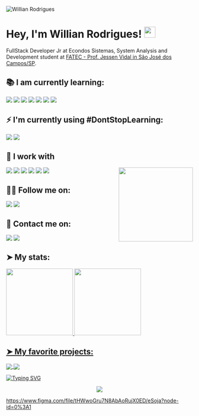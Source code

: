 ![Willian Rodrigues](https://user-images.githubusercontent.com/70382532/138322189-2db8df52-9dcb-40a0-88a8-c365466bd33d.gif)

# Hey, I'm Willian Rodrigues! <img src="https://raw.githubusercontent.com/MartinHeinz/MartinHeinz/master/wave.gif" width="30px">

FullStack Developer Jr at Econdos Sistemas, System Analysis and Development student at [FATEC - Prof. Jessen Vidal in São José dos Campos/SP](https://fatecsjc-prd.azurewebsites.net/).

## 📚 I am currently learning:

![](https://img.shields.io/badge/next.js-000000?style=for-the-badge&logo=nextdotjs&logoColor=white)
![](https://img.shields.io/badge/Redux-593D88?style=for-the-badge&logo=redux&logoColor=white)
![](https://img.shields.io/badge/Material--UI-0081CB?style=for-the-badge&logo=material-ui&logoColor=white)
![](https://img.shields.io/badge/Bootstrap-563D7C?style=for-the-badge&logo=bootstrap&logoColor=white)
![](https://img.shields.io/badge/PostgreSQL-316192?style=for-the-badge&logo=postgresql&logoColor=white)
![](https://img.shields.io/badge/Webpack-8DD6F9?style=for-the-badge&logo=Webpack&logoColor=white)
![](https://img.shields.io/badge/Sass-CC6699?style=for-the-badge&logo=sass&logoColor=white)

## ⚡ I'm currently using #DontStopLearning:

![](https://img.shields.io/badge/React-20232A?style=for-the-badge&logo=react&logoColor=61DAFB)
![](https://img.shields.io/badge/React_Native-20232A?style=for-the-badge&logo=react&logoColor=61DAFB)

## 🔭 I work with
<div align="center">
  <img align="right" src="https://octodex.github.com/images/daftpunktocat-thomas.gif" height="200px" />
</div>

![](https://img.shields.io/badge/Node.js-339933?style=for-the-badge&logo=nodedotjs&logoColor=white)
![](https://img.shields.io/badge/TypeScript-007ACC?style=for-the-badge&logo=typescript&logoColor=white)
![](https://img.shields.io/badge/Angular-DD0031?style=for-the-badge&logo=angular&logoColor=white)
![](https://img.shields.io/badge/Ionic-3880FF?style=for-the-badge&logo=ionic&logoColor=white)
![](https://img.shields.io/badge/MongoDB-white?style=for-the-badge&logo=mongodb&logoColor=4EA94B)
![](https://img.shields.io/badge/Mocha-8D6748?style=for-the-badge&logo=Mocha&logoColor=white)

## 👨‍🚀 Follow me on:

[![](https://img.shields.io/badge/LinkedIn-0077B5?style=for-the-badge&logo=linkedin&logoColor=white)](https://www.linkedin.com/in/willianrsilva/)
[![](https://img.shields.io/badge/GitLab-330F63?style=for-the-badge&logo=gitlab&logoColor=white)](https://gitlab.com/willian-rodrigues)

## 📧 Contact me on:

[![](https://img.shields.io/badge/WhatsApp-25D366?style=for-the-badge&logo=whatsapp&logoColor=white)](https://api.whatsapp.com/send?phone=5512982277740) 
[![](https://img.shields.io/badge/Gmail-D14836?style=for-the-badge&logo=gmail&logoColor=white)](mailto:willian.rsilva1994@gmail.com)

## ➤ My stats:

<div align="left">
  <a href="https://github.com/Willian-Rodrigues">
  <img height="180em" src="https://github-readme-stats.vercel.app/api?username=Willian-Rodrigues&show_icons=true&theme=dark&include_all_commits=true&count_private=true"/>
  <img height="180em" src="https://github-readme-stats.vercel.app/api/top-langs/?username=Willian-Rodrigues&layout=compact&langs_count=7&theme=dark"/>
</div>

## ➤ My favorite projects:
  
  <a href="https://github.com/Willian-Rodrigues/target-crm">
  <img align="center" src="https://github-readme-stats.anuraghazra1.vercel.app/api/pin/?username=Willian-Rodrigues&repo=target-crm&title_color=fff&icon_color=79ff97&text_color=9f9f9f&bg_color=151515" />
</a>
  
<a href="https://github.com/Willian-Rodrigues/githubapi">
  <img align="center" src="https://github-readme-stats.anuraghazra1.vercel.app/api/pin/?username=Willian-Rodrigues&repo=githubapi&title_color=fff&icon_color=79ff97&text_color=9f9f9f&bg_color=151515" />
</a>

[![Typing SVG](https://readme-typing-svg.herokuapp.com?color=009208&size=33&center=true&vCenter=true&width=840&height=80&lines=Staying+focused+and+dedication;is+the+vision+for+a+bright+future)](https://git.io/typing-svg)
 
<div align="center">
  <img align="center" src="https://profile-counter.glitch.me/Willian-Rodrigues/count.svg" />
</div> 

  https://www.figma.com/file/tHWwoGru7N8AbAoRujX0ED/eSoja?node-id=0%3A1
